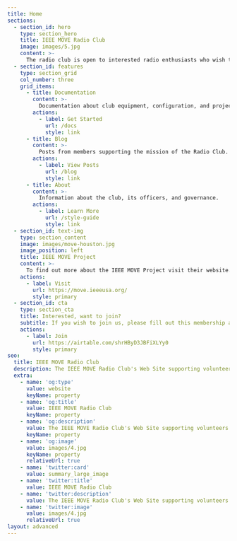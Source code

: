 ```yaml
---
title: Home
sections:
  - section_id: hero
    type: section_hero
    title: IEEE MOVE Radio Club
    image: images/5.jpg
    content: >-
      The radio club is open to interested radio enthusiasts who wish to develop radio skills and practices to support the IEEE MOVE Deployments.
  - section_id: features
    type: section_grid
    col_number: three
    grid_items:
      - title: Documentation
        content: >-
          Documentation about club equipment, configuration, and projects including DMR.
        actions:
          - label: Get Started
            url: /docs
            style: link
      - title: Blog
        content: >-
          Posts from members supporting the mission of the Radio Club.
        actions:
          - label: View Posts
            url: /blog
            style: link
      - title: About
        content: >-
          Information about the club, its officers, and governance.
        actions:
          - label: Learn More
            url: /style-guide
            style: link
  - section_id: text-img
    type: section_content
    image: images/move-houston.jpg
    image_position: left
    title: IEEE MOVE Project
    content: >-
      To find out more about the IEEE MOVE Project visit their website.
    actions:
      - label: Visit
        url: https://move.ieeeusa.org/
        style: primary
  - section_id: cta
    type: section_cta
    title: Interested, want to join?
    subtitle: If you wish to join us, please fill out this membership application.
    actions:
      - label: Join
        url: https://airtable.com/shrHByD3JBFiXLYy0
        style: primary
seo:
  title: IEEE MOVE Radio Club
  description: The IEEE MOVE Radio Club's Web Site supporting volunteers worldwide
  extra:
    - name: 'og:type'
      value: website
      keyName: property
    - name: 'og:title'
      value: IEEE MOVE Radio Club
      keyName: property
    - name: 'og:description'
      value: The IEEE MOVE Radio Club's Web Site supporting volunteers worldwide
      keyName: property
    - name: 'og:image'
      value: images/4.jpg
      keyName: property
      relativeUrl: true
    - name: 'twitter:card'
      value: summary_large_image
    - name: 'twitter:title'
      value: IEEE MOVE Radio Club
    - name: 'twitter:description'
      value: The IEEE MOVE Radio Club's Web Site supporting volunteers worldwide
    - name: 'twitter:image'
      value: images/4.jpg
      relativeUrl: true
layout: advanced
---
```

<!--
Removed from the end of the Hero Section

    actions:
      - label: Enter
        url: /docs
        style: primary
-->